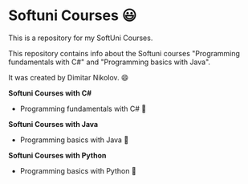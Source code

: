 # Softuni Courses 😃
This is a repository for my SoftUni Courses.

This repository contains info about the Softuni courses "Programming fundamentals with C#" and "Programming basics with Java".

It was created by Dimitar Nikolov. 😄

**Softuni Courses with C#**
- Programming fundamentals with C# 💓

**Softuni Courses with Java**
- Programming basics with Java 💓


**Softuni Courses with Python**
- Programming basics with Python 💓
